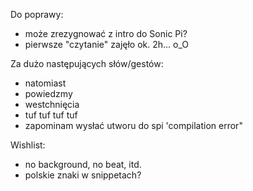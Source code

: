 Do poprawy: 
* może zrezygnować z intro do Sonic Pi?
* pierwsze "czytanie" zajęło ok. 2h... o_O

Za dużo następujących słów/gestów: 
* natomiast
* powiedzmy 
* westchnięcia
* tuf tuf tuf tuf 
* zapominam wysłać utworu do spi 'compilation error"

Wishlist: 

* no background, no beat, itd.
* polskie znaki w snippetach?